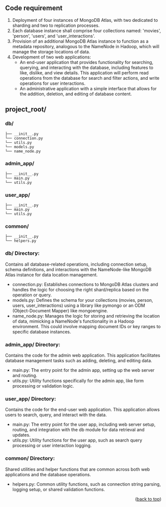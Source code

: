 ## Code requirement
1. Deployment of four instances of MongoDB Atlas, with two dedicated to sharding and two to replication processes.
2. Each database instance shall comprise four collections named: 'movies', 'person', 'users', and 'user_interactions'.
3. Provision of an additional MongoDB Atlas instance to function as a metadata repository, analogous to the NameNode in Hadoop, which will manage the storage locations of data.
4. Development of two web applications:
   - An end-user application that provides functionality for searching, querying, and interacting with the database, including features to like, dislike, and view details. This application will perform read operations from the database for search and filter actions, and write operations for user interactions.
   - An administrative application with a simple interface that allows for the addition, deletion, and editing of database content.
## project_root/
### db/
    ├── __init__.py
    └── connection.py    
    └── utils.py
    └── models.py
    └── name_node.py
### admin_app/
    ├── __init__.py
    └── main.py    
    └── utils.py
### user_app/
    ├── __init__.py
    └── main.py    
    └── utils.py
### common/
    ├── __init__.py
    └── helpers.py

### db/ Directory: 
Contains all database-related operations, including connection setup, schema definitions, and interactions with the NameNode-like MongoDB Atlas instance for data location management.
- connection.py: Establishes connections to MongoDB Atlas clusters and handles the logic for choosing the right shard/replica based on the operation or query.
- models.py: Defines the schema for your collections (movies, person, users, user_interactions) using a library like pymongo or an ODM (Object-Document Mapper) like mongoengine.
- name_node.py: Manages the logic for storing and retrieving the location of data, mimicking a NameNode's functionality in a Hadoop environment. This could involve mapping document IDs or key ranges to specific database instances.

### admin_app/ Directory: 
Contains the code for the admin web application. This application facilitates database management tasks such as adding, deleting, and editing data.
- main.py: The entry point for the admin app, setting up the web server and routing.
- utils.py: Utility functions specifically for the admin app, like form processing or validation logic.

### user_app/ Directory: 
Contains the code for the end-user web application. This application allows users to search, query, and interact with the data.
- main.py: The entry point for the user app, including web server setup, routing, and integration with the db module for data retrieval and updates.
- utils.py: Utility functions for the user app, such as search query processing or user interaction logging.

### common/ Directory: 
Shared utilities and helper functions that are common across both web applications and the database operations.
- helpers.py: Common utility functions, such as connection string parsing, logging setup, or shared validation functions.

<p align="right">(<a href="#readme-top">back to top</a>)</p>